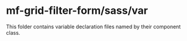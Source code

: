 # mf-grid-filter-form/sass/var

This folder contains variable declaration files named by their component class.
